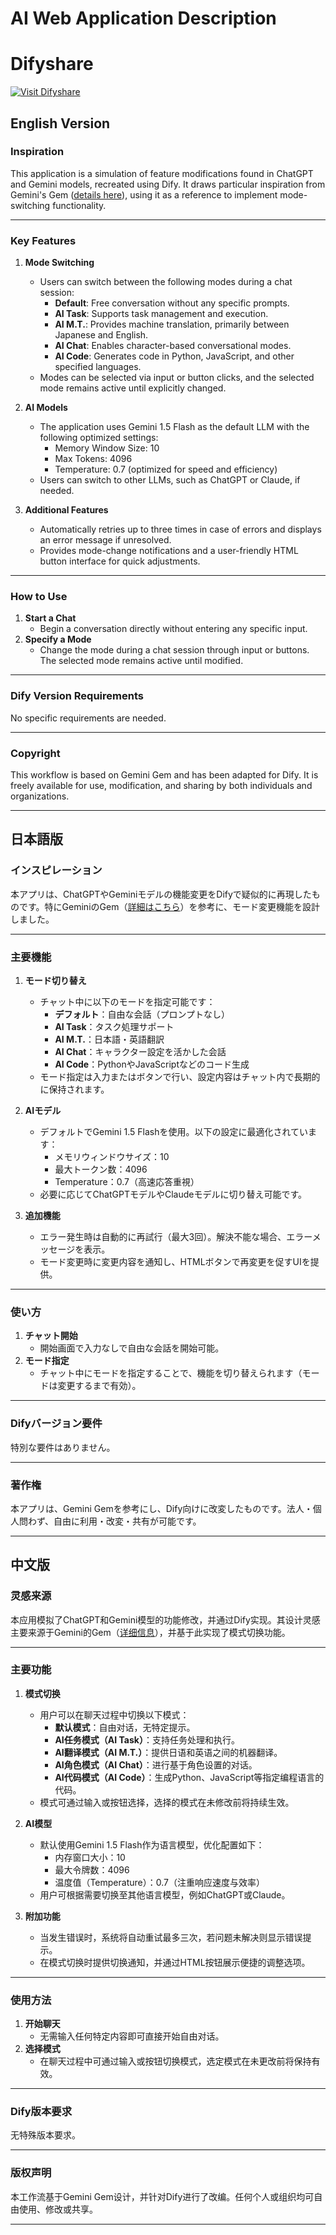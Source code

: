 # AI Web Application Description


# Difyshare

[![Visit Difyshare](https://img.shields.io/badge/Visit-Difyshare-blue?style=for-the-badge)](https://difyshare.com/flow/6772a34b00331202d768)


## English Version

### **Inspiration**
This application is a simulation of feature modifications found in ChatGPT and Gemini models, recreated using Dify. It draws particular inspiration from Gemini's Gem ([details here](https://gemini.google.com)), using it as a reference to implement mode-switching functionality.


---


### **Key Features**

1. **Mode Switching**  
   - Users can switch between the following modes during a chat session:  
     - **Default**: Free conversation without any specific prompts.  
     - **AI Task**: Supports task management and execution.  
     - **AI M.T.**: Provides machine translation, primarily between Japanese and English.  
     - **AI Chat**: Enables character-based conversational modes.  
     - **AI Code**: Generates code in Python, JavaScript, and other specified languages.  
   - Modes can be selected via input or button clicks, and the selected mode remains active until explicitly changed.

2. **AI Models**  
   - The application uses Gemini 1.5 Flash as the default LLM with the following optimized settings:  
     - Memory Window Size: 10  
     - Max Tokens: 4096  
     - Temperature: 0.7 (optimized for speed and efficiency)  
   - Users can switch to other LLMs, such as ChatGPT or Claude, if needed.

3. **Additional Features**  
   - Automatically retries up to three times in case of errors and displays an error message if unresolved.  
   - Provides mode-change notifications and a user-friendly HTML button interface for quick adjustments.


---


### **How to Use**

1. **Start a Chat**  
   - Begin a conversation directly without entering any specific input.  
2. **Specify a Mode**  
   - Change the mode during a chat session through input or buttons. The selected mode remains active until modified.  


---


### **Dify Version Requirements**
No specific requirements are needed.


---


### **Copyright**
This workflow is based on Gemini Gem and has been adapted for Dify. It is freely available for use, modification, and sharing by both individuals and organizations.


---


## 日本語版

### **インスピレーション**
本アプリは、ChatGPTやGeminiモデルの機能変更をDifyで疑似的に再現したものです。特にGeminiのGem（[詳細はこちら](https://gemini.google.com)）を参考に、モード変更機能を設計しました。


---


### **主要機能**

1. **モード切り替え**  
   - チャット中に以下のモードを指定可能です：  
     - **デフォルト**：自由な会話（プロンプトなし）  
     - **AI Task**：タスク処理サポート  
     - **AI M.T.**：日本語・英語翻訳  
     - **AI Chat**：キャラクター設定を活かした会話  
     - **AI Code**：PythonやJavaScriptなどのコード生成  
   - モード指定は入力またはボタンで行い、設定内容はチャット内で長期的に保持されます。  

2. **AIモデル**  
   - デフォルトでGemini 1.5 Flashを使用。以下の設定に最適化されています：  
     - メモリウィンドウサイズ：10  
     - 最大トークン数：4096  
     - Temperature：0.7（高速応答重視）  
   - 必要に応じてChatGPTモデルやClaudeモデルに切り替え可能です。

3. **追加機能**  
   - エラー発生時は自動的に再試行（最大3回）。解決不能な場合、エラーメッセージを表示。  
   - モード変更時に変更内容を通知し、HTMLボタンで再変更を促すUIを提供。  


---


### **使い方**

1. **チャット開始**  
   - 開始画面で入力なしで自由な会話を開始可能。  
2. **モード指定**  
   - チャット中にモードを指定することで、機能を切り替えられます（モードは変更するまで有効）。  


---


### **Difyバージョン要件**
特別な要件はありません。


---


### **著作権**
本アプリは、Gemini Gemを参考にし、Dify向けに改変したものです。法人・個人問わず、自由に利用・改変・共有が可能です。


---


## 中文版

### **灵感来源**
本应用模拟了ChatGPT和Gemini模型的功能修改，并通过Dify实现。其设计灵感主要来源于Gemini的Gem（[详细信息](https://gemini.google.com)），并基于此实现了模式切换功能。


---


### **主要功能**

1. **模式切换**  
   - 用户可以在聊天过程中切换以下模式：  
     - **默认模式**：自由对话，无特定提示。  
     - **AI任务模式（AI Task）**：支持任务处理和执行。  
     - **AI翻译模式（AI M.T.）**：提供日语和英语之间的机器翻译。  
     - **AI角色模式（AI Chat）**：进行基于角色设置的对话。  
     - **AI代码模式（AI Code）**：生成Python、JavaScript等指定编程语言的代码。  
   - 模式可通过输入或按钮选择，选择的模式在未修改前将持续生效。

2. **AI模型**  
   - 默认使用Gemini 1.5 Flash作为语言模型，优化配置如下：  
     - 内存窗口大小：10  
     - 最大令牌数：4096  
     - 温度值（Temperature）：0.7（注重响应速度与效率）  
   - 用户可根据需要切换至其他语言模型，例如ChatGPT或Claude。

3. **附加功能**  
   - 当发生错误时，系统将自动重试最多三次，若问题未解决则显示错误提示。  
   - 在模式切换时提供切换通知，并通过HTML按钮展示便捷的调整选项。


---


### **使用方法**

1. **开始聊天**  
   - 无需输入任何特定内容即可直接开始自由对话。  
2. **选择模式**  
   - 在聊天过程中可通过输入或按钮切换模式，选定模式在未更改前将保持有效。  


---


### **Dify版本要求**
无特殊版本要求。


---


### **版权声明**
本工作流基于Gemini Gem设计，并针对Dify进行了改编。任何个人或组织均可自由使用、修改或共享。


---

